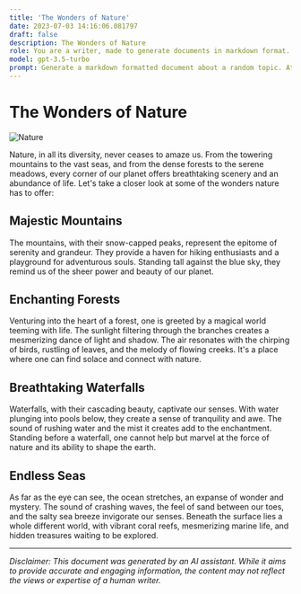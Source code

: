```yaml
---
title: 'The Wonders of Nature'
date: 2023-07-03 14:16:06.081797
draft: false
description: The Wonders of Nature
role: You are a writer, made to generate documents in markdown format. It is very important that all of the documents you generate are in valid markdown format.
model: gpt-3.5-turbo
prompt: Generate a markdown formatted document about a random topic. At the bottom, include a disclaimer explaining that the document was generated by you. The first line of the document should be the title. Make sure that the entire document is in proper markdown format, using a mix of various tags to make the document visually appealing.
---
```


# The Wonders of Nature

![Nature](https://cdn.pixabay.com/photo/2015/10/12/14/57/castle-984063_960_720.jpg)

Nature, in all its diversity, never ceases to amaze us. From the towering mountains to the vast seas, and from the dense forests to the serene meadows, every corner of our planet offers breathtaking scenery and an abundance of life. Let's take a closer look at some of the wonders nature has to offer:

## Majestic Mountains

The mountains, with their snow-capped peaks, represent the epitome of serenity and grandeur. They provide a haven for hiking enthusiasts and a playground for adventurous souls. Standing tall against the blue sky, they remind us of the sheer power and beauty of our planet.

## Enchanting Forests

Venturing into the heart of a forest, one is greeted by a magical world teeming with life. The sunlight filtering through the branches creates a mesmerizing dance of light and shadow. The air resonates with the chirping of birds, rustling of leaves, and the melody of flowing creeks. It's a place where one can find solace and connect with nature.

## Breathtaking Waterfalls

Waterfalls, with their cascading beauty, captivate our senses. With water plunging into pools below, they create a sense of tranquility and awe. The sound of rushing water and the mist it creates add to the enchantment. Standing before a waterfall, one cannot help but marvel at the force of nature and its ability to shape the earth.

## Endless Seas

As far as the eye can see, the ocean stretches, an expanse of wonder and mystery. The sound of crashing waves, the feel of sand between our toes, and the salty sea breeze invigorate our senses. Beneath the surface lies a whole different world, with vibrant coral reefs, mesmerizing marine life, and hidden treasures waiting to be explored.

---

*Disclaimer: This document was generated by an AI assistant. While it aims to provide accurate and engaging information, the content may not reflect the views or expertise of a human writer.*